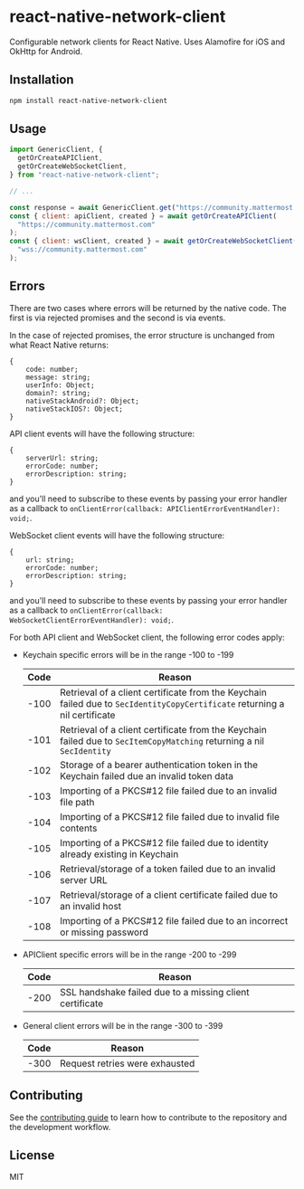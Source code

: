 # react-native-network-client

Configurable network clients for React Native. Uses Alamofire for iOS and OkHttp for Android.

## Installation

```sh
npm install react-native-network-client
```

## Usage

```js
import GenericClient, {
  getOrCreateAPIClient,
  getOrCreateWebSocketClient,
} from "react-native-network-client";

// ...

const response = await GenericClient.get("https://community.mattermost.com");
const { client: apiClient, created } = await getOrCreateAPIClient(
  "https://community.mattermost.com"
);
const { client: wsClient, created } = await getOrCreateWebSocketClient(
  "wss://community.mattermost.com"
);
```

## Errors

There are two cases where errors will be returned by the native code. The first is via rejected promises and the second is via events.

In the case of rejected promises, the error structure is unchanged from what React Native returns:

```
{
    code: number;
    message: string;
    userInfo: Object;
    domain?: string;
    nativeStackAndroid?: Object;
    nativeStackIOS?: Object;
}
```

API client events will have the following structure:

```
{
    serverUrl: string;
    errorCode: number;
    errorDescription: string;
}
```

and you'll need to subscribe to these events by passing your error handler as a callback to `onClientError(callback: APIClientErrorEventHandler): void;`.

WebSocket client events will have the following structure:

```
{
    url: string;
    errorCode: number;
    errorDescription: string;
}
```

and you'll need to subscribe to these events by passing your error handler as a callback to `onClientError(callback: WebSocketClientErrorEventHandler): void;`.

For both API client and WebSocket client, the following error codes apply:

- Keychain specific errors will be in the range -100 to -199

  | Code | Reason                                                                                                                     |
  | ---- | -------------------------------------------------------------------------------------------------------------------------- |
  | -100 | Retrieval of a client certificate from the Keychain failed due to `SecIdentityCopyCertificate` returning a nil certificate |
  | -101 | Retrieval of a client certificate from the Keychain failed due to `SecItemCopyMatching` returning a nil `SecIdentity`      |
  | -102 | Storage of a bearer authentication token in the Keychain failed due an invalid token data                                  |
  | -103 | Importing of a PKCS#12 file failed due to an invalid file path                                                             |
  | -104 | Importing of a PKCS#12 file failed due to invalid file contents                                                            |
  | -105 | Importing of a PKCS#12 file failed due to identity already existing in Keychain                                            |
  | -106 | Retrieval/storage of a token failed due to an invalid server URL                                                           |
  | -107 | Retrieval/storage of a client certificate failed due to an invalid host                                                    |
  | -108 | Importing of a PKCS#12 file failed due to an incorrect or missing password                                                 |

- APIClient specific errors will be in the range -200 to -299

  | Code | Reason                                                   |
  | ---- | -------------------------------------------------------- |
  | -200 | SSL handshake failed due to a missing client certificate |

- General client errors will be in the range -300 to -399

  | Code | Reason                         |
  | ---- | ------------------------------ |
  | -300 | Request retries were exhausted |

## Contributing

See the [contributing guide](CONTRIBUTING.md) to learn how to contribute to the repository and the development workflow.

## License

MIT
